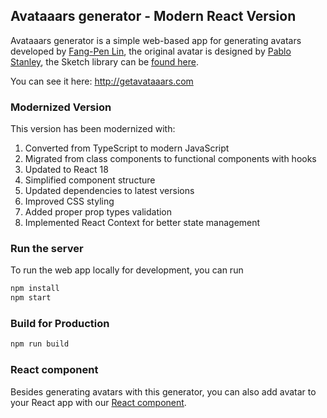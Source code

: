 ## Avataaars generator - Modern React Version

Avataaars generator is a simple web-based app for generating avatars developed by [Fang-Pen Lin](https://twitter.com/fangpenlin), the original avatar is designed by [Pablo Stanley](https://twitter.com/pablostanley), the Sketch library can be [found here](http://www.avataaars.com/).

You can see it here: http://getavataaars.com

### Modernized Version

This version has been modernized with:

1. Converted from TypeScript to modern JavaScript
2. Migrated from class components to functional components with hooks
3. Updated to React 18
4. Simplified component structure
5. Updated dependencies to latest versions
6. Improved CSS styling
7. Added proper prop types validation
8. Implemented React Context for better state management

### Run the server

To run the web app locally for development, you can run

```bash
npm install
npm start
```

### Build for Production

```bash
npm run build
```

### React component

Besides generating avatars with this generator, you can also add avatar to your React app with our [React component](https://github.com/fangpenlin/avataaars).

